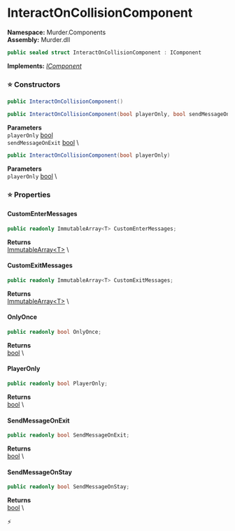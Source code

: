 # InteractOnCollisionComponent

**Namespace:** Murder.Components \
**Assembly:** Murder.dll

```csharp
public sealed struct InteractOnCollisionComponent : IComponent
```

**Implements:** _[IComponent](../../Bang/Components/IComponent.html)_

### ⭐ Constructors
```csharp
public InteractOnCollisionComponent()
```

```csharp
public InteractOnCollisionComponent(bool playerOnly, bool sendMessageOnExit)
```

**Parameters** \
`playerOnly` [bool](https://learn.microsoft.com/en-us/dotnet/api/System.Boolean?view=net-7.0) \
`sendMessageOnExit` [bool](https://learn.microsoft.com/en-us/dotnet/api/System.Boolean?view=net-7.0) \

```csharp
public InteractOnCollisionComponent(bool playerOnly)
```

**Parameters** \
`playerOnly` [bool](https://learn.microsoft.com/en-us/dotnet/api/System.Boolean?view=net-7.0) \

### ⭐ Properties
#### CustomEnterMessages
```csharp
public readonly ImmutableArray<T> CustomEnterMessages;
```

**Returns** \
[ImmutableArray\<T\>](https://learn.microsoft.com/en-us/dotnet/api/System.Collections.Immutable.ImmutableArray-1?view=net-7.0) \
#### CustomExitMessages
```csharp
public readonly ImmutableArray<T> CustomExitMessages;
```

**Returns** \
[ImmutableArray\<T\>](https://learn.microsoft.com/en-us/dotnet/api/System.Collections.Immutable.ImmutableArray-1?view=net-7.0) \
#### OnlyOnce
```csharp
public readonly bool OnlyOnce;
```

**Returns** \
[bool](https://learn.microsoft.com/en-us/dotnet/api/System.Boolean?view=net-7.0) \
#### PlayerOnly
```csharp
public readonly bool PlayerOnly;
```

**Returns** \
[bool](https://learn.microsoft.com/en-us/dotnet/api/System.Boolean?view=net-7.0) \
#### SendMessageOnExit
```csharp
public readonly bool SendMessageOnExit;
```

**Returns** \
[bool](https://learn.microsoft.com/en-us/dotnet/api/System.Boolean?view=net-7.0) \
#### SendMessageOnStay
```csharp
public readonly bool SendMessageOnStay;
```

**Returns** \
[bool](https://learn.microsoft.com/en-us/dotnet/api/System.Boolean?view=net-7.0) \


⚡